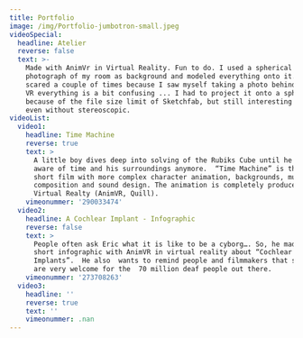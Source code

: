 ```yaml
---
title: Portfolio
image: /img/Portfolio-jumbotron-small.jpeg
videoSpecial:
  headline: Atelier
  reverse: false
  text: >-
    Made with AnimVr in Virtual Reality. Fun to do. I used a spherical
    photograph of my room as background and modeled everything onto it. I was
    scared a couple of times because I saw myself taking a photo behind me....in
    VR everything is a bit confusing ... I had to project it onto a sphere
    because of the file size limit of Sketchfab, but still interesting piece
    even without stereoscopic.
videoList:
  video1:
    headline: Time Machine
    reverse: true
    text: >
      A little boy dives deep into solving of the Rubiks Cube until he isn't
      aware of time and his surroundings anymore.  “Time Machine” is the first
      short film with more complex character animation, backgrounds, music
      composition and sound design. The animation is completely produced in
      Virtual Realty (AnimVR, Quill).
    vimeonummer: '290033474'
  video2:
    headline: A Cochlear Implant - Infographic
    reverse: false
    text: >
      People often ask Eric what it is like to be a cyborg…. So, he made this
      short infographic with AnimVR in virtual reality about “Cochlear
      Implants”.  He also  wants to remind people and filmmakers that subtitles
      are very welcome for the  70 million deaf people out there.
    vimeonummer: '273708263'
  video3:
    headline: ''
    reverse: true
    text: ''
    vimeonummer: .nan
---
```


